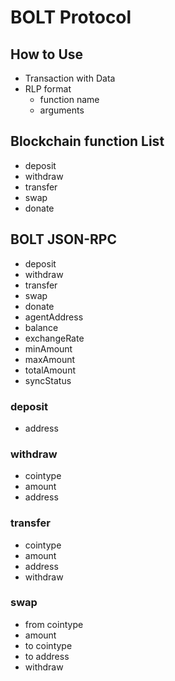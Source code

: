 # BOLT Protocol
## How to Use
- Transaction with Data
- RLP format
  - function name
  - arguments

## Blockchain function List
- deposit
- withdraw
- transfer
- swap
- donate

## BOLT JSON-RPC
- deposit
- withdraw
- transfer
- swap
- donate
- agentAddress
- balance
- exchangeRate
- minAmount
- maxAmount
- totalAmount
- syncStatus

### deposit
- address

### withdraw
- cointype
- amount
- address

### transfer
- cointype
- amount
- address
- withdraw

### swap
- from cointype
- amount
- to cointype
- to address
- withdraw
